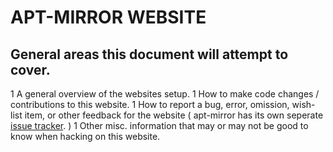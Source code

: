 APT-MIRROR WEBSITE
==================

General areas this document will attempt to cover.
--------------------------------------------------
1 A general overview of the websites setup.
1 How to make code changes / contributions to this website.
1 How to report a bug, error, omission, wish-list item, or other feedback for the website ( apt-mirror has its own seperate [issue tracker](issues). )
1 Other misc. information that may or may not be good to know when hacking on this website.

